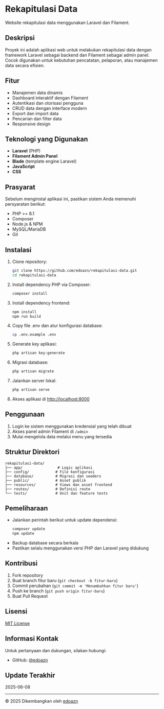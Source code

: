 # Rekapitulasi Data

Website rekapitulasi data menggunakan Laravel dan Filament.

## Deskripsi

Proyek ini adalah aplikasi web untuk melakukan rekapitulasi data dengan framework Laravel sebagai backend dan Filament sebagai admin panel. Cocok digunakan untuk kebutuhan pencatatan, pelaporan, atau manajemen data secara efisien.

## Fitur

- Manajemen data dinamis
- Dashboard interaktif dengan Filament
- Autentikasi dan otorisasi pengguna
- CRUD data dengan interface modern
- Export dan import data
- Pencarian dan filter data
- Responsive design

## Teknologi yang Digunakan

- **Laravel** (PHP)
- **Filament Admin Panel**
- **Blade** (template engine Laravel)
- **JavaScript**
- **CSS**

## Prasyarat

Sebelum menginstal aplikasi ini, pastikan sistem Anda memenuhi persyaratan berikut:

- PHP >= 8.1
- Composer
- Node.js & NPM
- MySQL/MariaDB
- Git

## Instalasi

1. Clone repository:

   ```bash
   git clone https://github.com/edoazn/rekapitulasi-data.git
   cd rekapitulasi-data
   ```

2. Install dependency PHP via Composer:

   ```bash
   composer install
   ```

3. Install dependency frontend:

   ```bash
   npm install
   npm run build
   ```

4. Copy file .env dan atur konfigurasi database:

   ```bash
   cp .env.example .env
   ```

5. Generate key aplikasi:

   ```bash
   php artisan key:generate
   ```

6. Migrasi database:

   ```bash
   php artisan migrate
   ```

7. Jalankan server lokal:

   ```bash
   php artisan serve
   ```

8. Akses aplikasi di [http://localhost:8000](http://localhost:8000)

## Penggunaan

1. Login ke sistem menggunakan kredensial yang telah dibuat
2. Akses panel admin Filament di `/admin`
3. Mulai mengelola data melalui menu yang tersedia

## Struktur Direktori

```
rekapitulasi-data/
├── app/                # Logic aplikasi
├── config/            # File konfigurasi
├── database/          # Migrasi dan seeders
├── public/            # Asset publik
├── resources/         # Views dan asset frontend
├── routes/            # Definisi route
└── tests/             # Unit dan feature tests
```

## Pemeliharaan

- Jalankan perintah berikut untuk update dependensi:
  ```bash
  composer update
  npm update
  ```
- Backup database secara berkala
- Pastikan selalu menggunakan versi PHP dan Laravel yang didukung

## Kontribusi

1. Fork repository
2. Buat branch fitur baru (`git checkout -b fitur-baru`)
3. Commit perubahan (`git commit -m 'Menambahkan fitur baru'`)
4. Push ke branch (`git push origin fitur-baru`)
5. Buat Pull Request

## Lisensi

[MIT License](LICENSE)

## Informasi Kontak

Untuk pertanyaan dan dukungan, silakan hubungi:
- GitHub: [@edoazn](https://github.com/edoazn)

## Update Terakhir

2025-06-08

---

&copy; 2025 Dikembangkan oleh [edoazn](https://github.com/edoazn)
